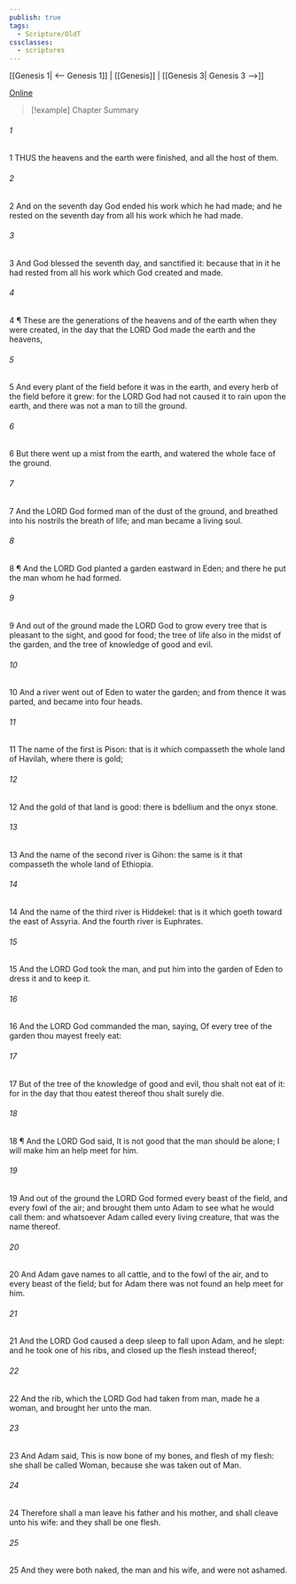 ```yaml
---
publish: true
tags:
  - Scripture/OldT
cssclasses:
  - scriptures
---
```

[[Genesis 1| <-- Genesis 1]] | [[Genesis]] | [[Genesis 3| Genesis 3 -->]]

[Online](https://churchofjesuschrist.org/study/scriptures/ot/gen/2?lang=eng)

>[!example] Chapter Summary
>
###### 1
1 THUS the heavens and the earth were finished, and all the host of them.
###### 2
2 And on the seventh day God ended his work which he had made; and he rested on the seventh day from all his work which he had made.
###### 3
3 And God blessed the seventh day, and sanctified it: because that in it he had rested from all his work which God created and made.
###### 4
4 ¶ These are the generations of the heavens and of the earth when they were created, in the day that the LORD God made the earth and the heavens,
###### 5
5 And every plant of the field before it was in the earth, and every herb of the field before it grew: for the LORD God had not caused it to rain upon the earth, and there was not a man to till the ground.
###### 6
6 But there went up a mist from the earth, and watered the whole face of the ground.
###### 7
7 And the LORD God formed man of the dust of the ground, and breathed into his nostrils the breath of life; and man became a living soul.
###### 8
8 ¶ And the LORD God planted a garden eastward in Eden; and there he put the man whom he had formed.
###### 9
9 And out of the ground made the LORD God to grow every tree that is pleasant to the sight, and good for food; the tree of life also in the midst of the garden, and the tree of knowledge of good and evil.
###### 10
10 And a river went out of Eden to water the garden; and from thence it was parted, and became into four heads.
###### 11
11 The name of the first is Pison: that is it which compasseth the whole land of Havilah, where there is gold;
###### 12
12 And the gold of that land is good: there is bdellium and the onyx stone.
###### 13
13 And the name of the second river is Gihon: the same is it that compasseth the whole land of Ethiopia.
###### 14
14 And the name of the third river is Hiddekel: that is it which goeth toward the east of Assyria.  And the fourth river is Euphrates.
###### 15
15 And the LORD God took the man, and put him into the garden of Eden to dress it and to keep it.
###### 16
16 And the LORD God commanded the man, saying, Of every tree of the garden thou mayest freely eat:
###### 17
17 But of the tree of the knowledge of good and evil, thou shalt not eat of it: for in the day that thou eatest thereof thou shalt surely die.
###### 18
18 ¶ And the LORD God said, It is not good that the man should be alone; I will make him an help meet for him.
###### 19
19 And out of the ground the LORD God formed every beast of the field, and every fowl of the air; and brought them unto Adam to see what he would call them: and whatsoever Adam called every living creature, that was the name thereof.
###### 20
20 And Adam gave names to all cattle, and to the fowl of the air, and to every beast of the field; but for Adam there was not found an help meet for him.
###### 21
21 And the LORD God caused a deep sleep to fall upon Adam, and he slept: and he took one of his ribs, and closed up the flesh instead thereof;
###### 22
22 And the rib, which the LORD God had taken from man, made he a woman, and brought her unto the man.
###### 23
23 And Adam said, This is now bone of my bones, and flesh of my flesh: she shall be called Woman, because she was taken out of Man.
###### 24
24 Therefore shall a man leave his father and his mother, and shall cleave unto his wife: and they shall be one flesh.
###### 25
25 And they were both naked, the man and his wife, and were not ashamed.



